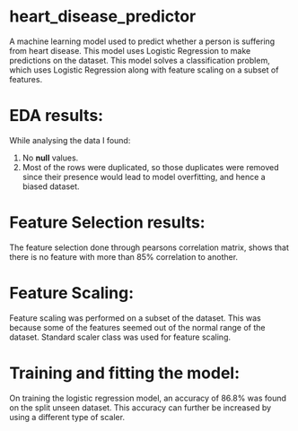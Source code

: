 # heart_disease_predictor
A machine learning model used to predict whether a person is suffering from heart disease. This model uses Logistic Regression to make predictions on the dataset.
This model solves a classification problem, which uses Logistic Regression along with feature scaling on a subset of features.

# EDA results:
While analysing the data I found:
1. No **null** values.
2. Most of the rows were duplicated, so those duplicates were removed since their presence would lead to model overfitting, and hence a biased dataset.

# Feature Selection results:
The feature selection done through pearsons correlation matrix, shows that there is no feature with more than 85% correlation to another.

# Feature Scaling:
Feature scaling was performed on a subset of the dataset. This was because some of the features seemed out of the normal range of the dataset.
Standard scaler class was used for feature scaling.

# Training and fitting the model:
On training the logistic regression model, an accuracy of 86.8% was found on the split unseen dataset. 
This accuracy can further be increased by using a different type of scaler.
